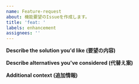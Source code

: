 ```yaml
---
name: Feature-request
about: 機能要望のIssueを作成します。
title: 'feat: '
labels: enhancement
assignees: ''
---
```


**Describe the solution you'd like (要望の内容)**

**Describe alternatives you've considered (代替え案)**

**Additional context (追加情報)**
